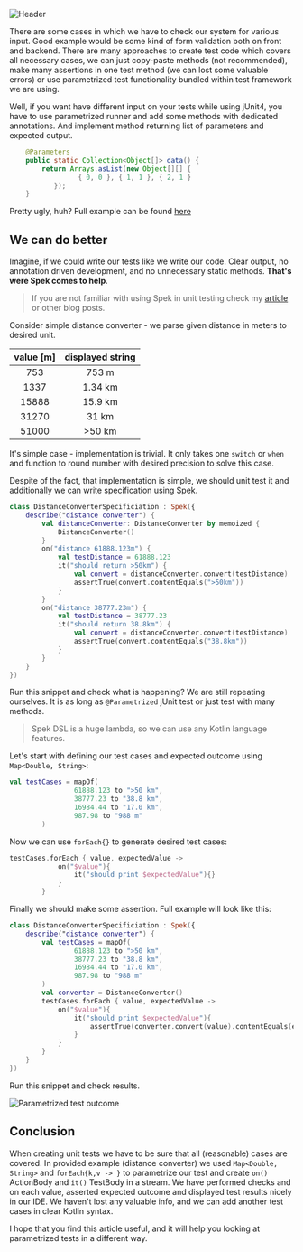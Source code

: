 ![Header](https://raw.githubusercontent.com/rozkminiacz/rozkminiacz.github.io/master/_posts/distracted-spek-junit.jpg)

There are some cases in which we have to check our system for various input. 
Good example would be some kind of form validation both on front and backend. 
There are many approaches to create test code which covers all necessary cases, 
we can just copy-paste methods (not recommended), make many assertions in one test method (we can lost some valuable errors) 
or use parametrized test functionality bundled within test framework we are using.

Well, if you want have different input on your tests while using jUnit4, you have to use parametrized runner and add some methods with dedicated annotations.
And implement method returning list of parameters and expected output.

```java
    @Parameters
    public static Collection<Object[]> data() {
        return Arrays.asList(new Object[][] {     
                 { 0, 0 }, { 1, 1 }, { 2, 1 } 
           });
    }

```

Pretty ugly, huh? Full example can be found [here](https://github.com/junit-team/junit4/wiki/Parameterized-tests)


## We can do better
Imagine, if we could write our tests like we write our code. Clear output, no annotation driven development, and
no unnecessary static methods. **That's were Spek comes to help**.

>If you are not familiar with using Spek in unit testing check my [article](http://rozkmin.me/Model-View-Presenter-writing-Spek-specification/) or other blog posts.

Consider simple distance converter - we parse given distance in meters to desired unit. 

|value [m]|displayed string|
|:---: | :---: |
|753|753 m|
|1337|1.34 km|
|15888|15.9 km|
|31270|31 km|
|51000|>50 km|

It's simple case - implementation is trivial. It only takes one ```switch``` or ```when``` and function to round number with desired precision to solve this case.

Despite of the fact, that implementation is simple, we should unit test it and additionally we can write specification using Spek. 

```kotlin
class DistanceConverterSpecificiation : Spek({
    describe("distance converter") {
        val distanceConverter: DistanceConverter by memoized {
            DistanceConverter()
        }
        on("distance 61888.123m") {
            val testDistance = 61888.123
            it("should return >50km") {
                val convert = distanceConverter.convert(testDistance)
                assertTrue(convert.contentEquals(">50km"))
            }
        }
        on("distance 38777.23m") {
            val testDistance = 38777.23
            it("should return 38.8km") {
                val convert = distanceConverter.convert(testDistance)
                assertTrue(convert.contentEquals("38.8km"))
            }
        }
    }
})
```


Run this snippet and check what is happening? We are still repeating ourselves. It is as long as ```@Parametrized``` jUnit test or just test with many methods.

>Spek DSL is a huge lambda, so we can use any Kotlin language features.

Let's start with defining our test cases and expected outcome using ```Map<Double, String>```:

```kotlin
val testCases = mapOf(
                61888.123 to ">50 km",
                38777.23 to "38.8 km",
                16984.44 to "17.0 km",
                987.98 to "988 m"
        )
```

Now we can use ```forEach{}``` to generate desired test cases:

```kotlin
testCases.forEach { value, expectedValue ->
            on("$value"){
                it("should print $expectedValue"){}
            }
        }
```

Finally we should make some assertion. Full example will look like this:

```kotlin
class DistanceConverterSpecificiation : Spek({
    describe("distance converter") {
        val testCases = mapOf(
                61888.123 to ">50 km",
                38777.23 to "38.8 km",
                16984.44 to "17.0 km",
                987.98 to "988 m"
        )
        val converter = DistanceConverter()
        testCases.forEach { value, expectedValue ->
            on("$value"){
                it("should print $expectedValue"){
                    assertTrue(converter.convert(value).contentEquals(expectedValue))
                }
            }
        }
    }
})
```

Run this snippet and check results.

![Parametrized test outcome](https://raw.githubusercontent.com/rozkminiacz/rozkminiacz.github.io/master/_posts/spek-parametrized.png)

## Conclusion

When creating unit tests we have to be sure that all (reasonable) cases are covered. In provided example (distance converter) we used ```Map<Double, String>``` and ```forEach{k,v -> }``` 
to parametrize our test and create ```on()``` ActionBody and ```it()``` TestBody in a stream. 
We have performed checks and on each value, asserted expected outcome and displayed test results nicely in our IDE. 
We haven't lost any valuable info, and we can add another test cases in clear Kotlin syntax.

I hope that you find this article useful, and it will help you looking at parametrized tests in a different way.